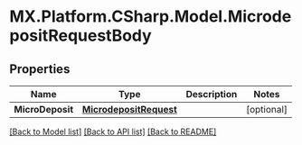 # MX.Platform.CSharp.Model.MicrodepositRequestBody

## Properties

Name | Type | Description | Notes
------------ | ------------- | ------------- | -------------
**MicroDeposit** | [**MicrodepositRequest**](MicrodepositRequest.md) |  | [optional] 

[[Back to Model list]](../README.md#documentation-for-models) [[Back to API list]](../README.md#documentation-for-api-endpoints) [[Back to README]](../README.md)

